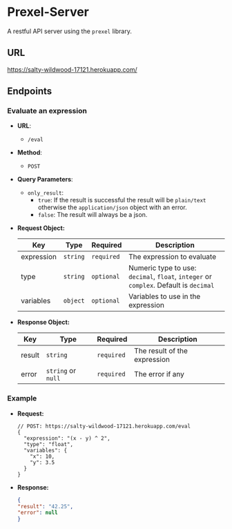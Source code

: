 # Prexel-Server

A restful API server using the `prexel` library.

## URL
https://salty-wildwood-17121.herokuapp.com/

## Endpoints

### Evaluate an expression

- **URL**:
  - `/eval`
- **Method**:
  - `POST`
- **Query Parameters**:
  - `only_result`:
    - `true`: If the result is successful the result will be `plain/text` otherwise the `application/json` object with an error.
    - `false`: The result will always be a json.
- **Request Object:**

  | Key | Type | Required | Description |
  | --- | --- | --- | --- |
  | expression | `string` | `required` | The expression to evaluate |
  | type | `string` |  `optional` | Numeric type to use: `decimal`, `float`, `integer` or `complex`. Default is `decimal` |
  | variables | `object` | `optional` | Variables to use in the expression |

- **Response Object:**

  | Key | Type | Required | Description |
  | --- | --- | --- | --- |
  | result | `string` | `required` | The result of the expression |
  | error | `string` or `null` | `required` | The error if any |

### Example
- **Request:**

  ```json5
  // POST: https://salty-wildwood-17121.herokuapp.com/eval
  {
    "expression": "(x - y) ^ 2",
    "type": "float",
    "variables": {
      "x": 10,
      "y": 3.5
    }
  }
  ```
  
- **Response:**

  ```json
  {
  "result": "42.25",
  "error": null
  }
  ```